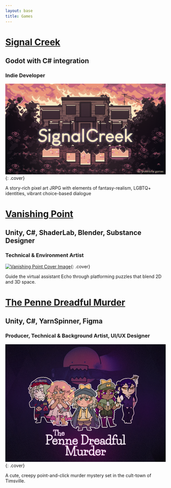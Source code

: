 ```yaml
---
layout: base
title: Games
---
```

# [Signal Creek](signalcreek.html)
## Godot with C# integration
### Indie Developer
[![Signal Creek Cover Image](images/thumbnails/signalcreek_thumbnail.png)](signalcreek.html){: .cover}

A story-rich pixel art JRPG with elements of fantasy-realism, LGBTQ+ identities, vibrant choice-based dialogue

# [Vanishing Point](vanishingpoint.html)
## Unity, C#, ShaderLab, Blender, Substance Designer
### Technical & Environment Artist
[![Vanishing Point Cover Image](images/thumbnails/vanishingpoint_thumbnail.png)](vanishingpoint.html){: .cover}

Guide the virtual assistant Echo through platforming puzzles that blend 2D and 3D space.

# [The Penne Dreadful Murder](pennedreadful.html)
## Unity, C#, YarnSpinner, Figma
### Producer, Technical & Background Artist, UI/UX Designer
[![Penne Dreadful Cover Image](images/thumbnails/penne_thumbnail.png)](pennedreadful.html){: .cover}

A cute, creepy point-and-click murder mystery set in the cult-town of Timsville.
